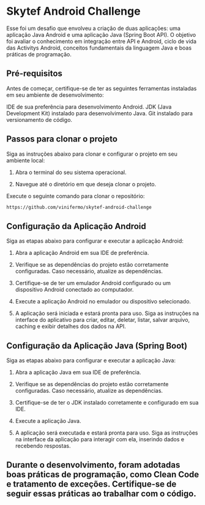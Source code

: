 # Skytef Android Challenge

Esse foi um desafio que envolveu a criação de duas aplicações: uma aplicação Java Android e uma aplicação Java (Spring Boot API). O objetivo foi avaliar o conhecimento em integração entre API e Android, ciclo de vida das Activitys Android, conceitos fundamentais da linguagem Java e boas práticas de programação.

## Pré-requisitos
Antes de começar, certifique-se de ter as seguintes ferramentas instaladas em seu ambiente de desenvolvimento:

IDE de sua preferência para desenvolvimento Android.
JDK (Java Development Kit) instalado para desenvolvimento Java.
Git instalado para versionamento de código.

## Passos para clonar o projeto
Siga as instruções abaixo para clonar e configurar o projeto em seu ambiente local:

1. Abra o terminal do seu sistema operacional.

2. Navegue até o diretório em que deseja clonar o projeto.

Execute o seguinte comando para clonar o repositório:
```bash
https://github.com/vinifermo/skytef-android-challenge
```

## Configuração da Aplicação Android
Siga as etapas abaixo para configurar e executar a aplicação Android:

1. Abra a aplicação Android em sua IDE de preferência.

2. Verifique se as dependências do projeto estão corretamente configuradas. Caso necessário, atualize as dependências.

3. Certifique-se de ter um emulador Android configurado ou um dispositivo Android conectado ao computador.

4. Execute a aplicação Android no emulador ou dispositivo selecionado.

5. A aplicação será iniciada e estará pronta para uso. Siga as instruções na interface do aplicativo para criar, editar, deletar, listar, salvar arquivo, caching e exibir detalhes dos dados na API.

## Configuração da Aplicação Java (Spring Boot)
Siga as etapas abaixo para configurar e executar a aplicação Java:

1. Abra a aplicação Java em sua IDE de preferência.

2. Verifique se as dependências do projeto estão corretamente configuradas. Caso necessário, atualize as dependências.

3. Certifique-se de ter o JDK instalado corretamente e configurado em sua IDE.

4. Execute a aplicação Java.

5. A aplicação será executada e estará pronta para uso. Siga as instruções na interface da aplicação para interagir com ela, inserindo dados e recebendo respostas.

## Durante o desenvolvimento, foram adotadas boas práticas de programação, como Clean Code e tratamento de exceções. Certifique-se de seguir essas práticas ao trabalhar com o código.

